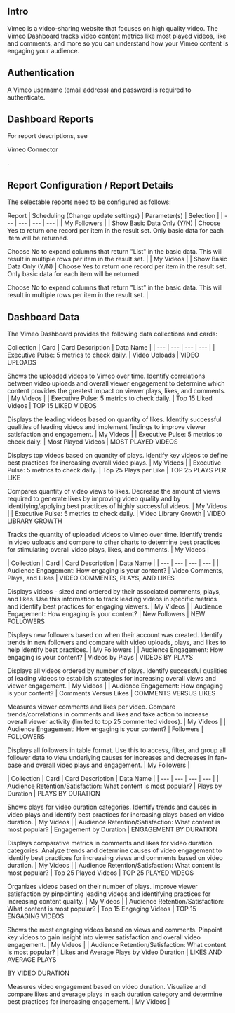 

Intro
-------

Vimeo is a video-sharing website that focuses on high quality video. The Vimeo Dashboard tracks video content metrics like most played videos, like and comments, and more so you can understand how your Vimeo content is engaging your audience.


 Authentication
----------------

A Vimeo username (email address) and password is required to authenticate.


 Dashboard Reports
-------------------

For report descriptions, see

Vimeo Connector

.


 Report Configuration / Report Details
---------------------------------------

The selectable reports need to be configured as follows:


 Report
  |
 Scheduling (Change update settings)
  |
 Parameter(s)
  |
 Selection
  |
| --- | --- | --- | --- |
|
 My Followers
  |
 |
 Show Basic Data Only (Y/N)
  |
 Choose Yes to return one record per item in the result set. Only basic data for each item will be returned.


 Choose No to expand columns that return "List" in the basic data. This will result in multiple rows per item in the result set.
  |
|
 My Videos
  |
 |
 Show Basic Data Only (Y/N)
  |
 Choose Yes to return one record per item in the result set. Only basic data for each item will be returned.


 Choose No to expand columns that return "List" in the basic data. This will result in multiple rows per item in the result set.
  |

Dashboard Data
----------------

The Vimeo Dashboard provides the following data collections and cards:


 Collection
  |
 Card
  |
 Card Description
  |
 Data Name
  |
| --- | --- | --- | --- |
|
 Executive Pulse: 5 metrics to check daily.
  |
 Video Uploads
  |
 VIDEO UPLOADS

Shows the uploaded videos to Vimeo over time. Identify correlations between video uploads and overall viewer engagement to determine which content provides the greatest impact on viewer plays, likes, and comments.
  |
 My Videos
  |
|
 Executive Pulse: 5 metrics to check daily.
  |
 Top 15 Liked Videos
  |
 TOP 15 LIKED VIDEOS

Displays the leading videos based on quantity of likes. Identify successful qualities of leading videos and implement findings to improve viewer satisfaction and engagement.
  |
 My Videos
  |
|
 Executive Pulse: 5 metrics to check daily.
  |
 Most Played Videos
  |
 MOST PLAYED VIDEOS

Displays top videos based on quantity of plays. Identify key videos to define best practices for increasing overall video plays.
  |
 My Videos
  |
|
 Executive Pulse: 5 metrics to check daily.
  |
 Top 25 Plays per Like
  |
 TOP 25 PLAYS PER LIKE

Compares quantity of video views to likes. Decrease the amount of views required to generate likes by improving video quality and by identifying/applying best practices of highly successful videos.
  |
 My Videos
  |
|
 Executive Pulse: 5 metrics to check daily.
  |
 Video Library Growth
  |
 VIDEO LIBRARY GROWTH

Tracks the quantity of uploaded videos to Vimeo over time. Identify trends in video uploads and compare to other charts to determine best practices for stimulating overall video plays, likes, and comments.
  |
 My Videos
  |


|
 Collection
  |
 Card
  |
 Card Description
  |
 Data Name
  |
| --- | --- | --- | --- |
|
 Audience Engagement: How engaging is your content?
  |
 Video Comments, Plays, and Likes
  |
 VIDEO COMMENTS, PLAYS, AND LIKES

Displays videos - sized and ordered by their associated comments, plays, and likes. Use this information to track leading videos in specific metrics and identify best practices for engaging viewers.
  |
 My Videos
  |
|
 Audience Engagement: How engaging is your content?
  |
 New Followers
  |
 NEW FOLLOWERS

Displays new followers based on when their account was created. Identify trends in new followers and compare with video uploads, plays, and likes to help identify best practices.
  |
 My Followers
  |
|
 Audience Engagement: How engaging is your content?
  |
 Videos by Plays
  |
 VIDEOS BY PLAYS

Displays all videos ordered by number of plays. Identify successful qualities of leading videos to establish strategies for increasing overall views and viewer engagement.
  |
 My Videos
  |
|
 Audience Engagement: How engaging is your content?
  |
 Comments Versus Likes
  |
 COMMENTS VERSUS LIKES

Measures viewer comments and likes per video. Compare trends/correlations in comments and likes and take action to increase overall viewer activity (limited to top 25 commented videos).
  |
 My Videos
  |
|
 Audience Engagement: How engaging is your content?
  |
 Followers
  |
 FOLLOWERS

Displays all followers in table format. Use this to access, filter, and group all follower data to view underlying causes for increases and decreases in fan-base and overall video plays and engagement.
  |
 My Followers
  |


|
 Collection
  |
 Card
  |
 Card Description
  |
 Data Name
  |
| --- | --- | --- | --- |
|
 Audience Retention/Satisfaction: What content is most popular?
  |
 Plays by Duration
  |
 PLAYS BY DURATION

Shows plays for video duration categories. Identify trends and causes in video plays and identify best practices for increasing plays based on video duration.
  |
 My Videos
  |
|
 Audience Retention/Satisfaction: What content is most popular?
  |
 Engagement by Duration
  |
 ENGAGEMENT BY DURATION

Displays comparative metrics in comments and likes for video duration categories. Analyze trends and determine causes of video engagement to identify best practices for increasing views and comments based on video duration.
  |
 My Videos
  |
|
 Audience Retention/Satisfaction: What content is most popular?
  |
 Top 25 Played Videos
  |
 TOP 25 PLAYED VIDEOS

Organizes videos based on their number of plays. Improve viewer satisfaction by pinpointing leading videos and identifying practices for increasing content quality.
  |
 My Videos
  |
|
 Audience Retention/Satisfaction: What content is most popular?
  |
 Top 15 Engaging Videos
  |
 TOP 15 ENGAGING VIDEOS

Shows the most engaging videos based on views and comments. Pinpoint key videos to gain insight into viewer satisfaction and overall video engagement.
  |
 My Videos
  |
|
 Audience Retention/Satisfaction: What content is most popular?
  |
 Likes and Average Plays by Video Duration
  |
 LIKES AND AVERAGE PLAYS

BY VIDEO DURATION

Measures video engagement based on video duration. Visualize and compare likes and average plays in each duration category and determine best practices for increasing engagement.
  |
 My Videos
  |



